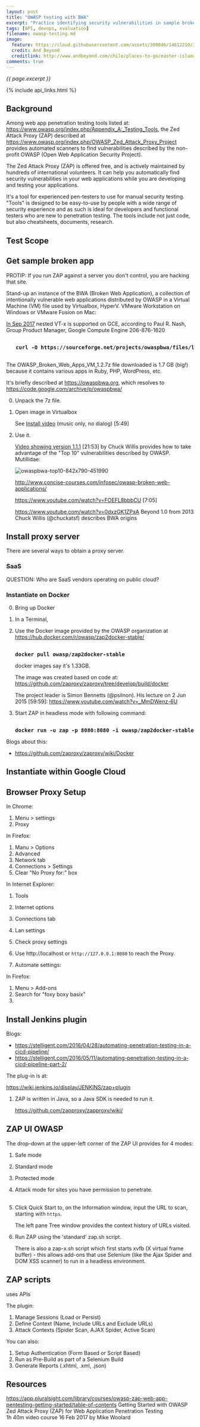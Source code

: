 ```yaml
---
layout: post
title: "OWASP testing with BWA"
excerpt: "Practice identifying security vulnerabilities in sample broken web apps"
tags: [API, devops, evaluation]
filename: owasp-testing.md
image:
  feature: https://cloud.githubusercontent.com/assets/300046/14612210/373cb4e2-0553-11e6-8a1a-4b5e1dabe181.jpg
  credit: And Beyond
  creditlink: http://www.andbeyond.com/chile/places-to-go/easter-island.htm
comments: true
---
```

<i>{{ page.excerpt }}</i>

{% include api_links.html %}


## Background

Among web app penetration testing tools listed at:
https://www.owasp.org/index.php/Appendix_A:_Testing_Tools,
the Zed Attack Proxy (ZAP) described at https://www.owasp.org/index.php/OWASP_Zed_Attack_Proxy_Project
provides automated scanners to find vulnerabilities described by the non-profit 
OWASP (Open Web Application Security Project).

The Zed Attack Proxy (ZAP) is offered free, and is actively maintained by hundreds of international volunteers. It can help you automatically find security vulnerabilities in your web applications while you are developing and testing your applications. 

It's a tool for experienced pen-testers to use for manual security testing.
"Tools" is designed to be easy-to-use by people with a wide range of security experience and as such is ideal for developers and functional testers who are new to penetration testing. The tools include not just code, but also cheatsheets, documents, research.

## Test Scope

## Get sample broken app

PROTIP: If you run ZAP against a server you don't control, you are hacking that site.

Stand-up an instance of the BWA (Broken Web Application),
a collection of intentionally vulnerable web applications
distributed by OWASP in a Virtual Machine (VM) file used by Virtualbox, HyperV.
VMware Workstation on Windows or VMware Fusion on Mac:

<a target="_blank" href="https://groups.google.com/forum/#!topic/gce-discussion/SKdU6JMHbE8">
In Sep 2017</a> nested VT-x is supported on GCE, according to Paul R. Nash, Group Product Manager, Google Compute Engine 206-876-1620

   <pre><strong>
   curl -O https://sourceforge.net/projects/owaspbwa/files/latest/download
   </strong></pre>

   The OWASP_Broken_Web_Apps_VM_1.2.7z file downloaded is 1.7 GB (big!)
   because it contains various apps in Ruby, PHP, WordPress, etc.

   It's briefly described at
   https://owaspbwa.org, which resolves to
   https://code.google.com/archive/p/owaspbwa/

0. Unpack the 7z file.
0. Open image in Virtualbox

   See 
   <a target="_blank" href="https://www.youtube.com/watch?v=O2JtPddnbuQ">
   Install video</a> (music only, no dialog)
   [5:49]

0. Use it.

   <a target="_blank" href="https://www.youtube.com/watch?v=cwjcfAgKqcg">
   Video showing version 1.1.1</a> 
   [21:53]
   by Chuck Willis 
   provides how to take advantage of the "Top 10" vulnerabilities described by OWASP.
   Mutillidae:

   ![owaspbwa-top10-842x790-451990](https://user-images.githubusercontent.com/300046/32273940-cc6541e6-bec1-11e7-9dc0-75af0c82efba.png)

   http://www.concise-courses.com/infosec/owasp-broken-web-applications/

   https://www.youtube.com/watch?v=FOEFL8bbbCU
   [7:05]

   https://www.youtube.com/watch?v=0dxzGK1ZPxA
   Beyond 1.0 from 2013 
   Chuck Willis (@chuckatsf) describes BWA origins


## Install proxy server

There are several ways to obtain a proxy server.

### SaaS

QUESTION: Who are SaaS vendors operating on public cloud?

### Instantiate on Docker

0. Bring up Docker
0. In a Terminal, 
0. Use the Docker image provided by the OWASP organization at
   https://hub.docker.com/r/owasp/zap2docker-stable/

   <pre><strong>
   docker pull owasp/zap2docker-stable
   </strong></pre>

   docker images say it's 1.33GB.

   The image was created based on code at:
   https://github.com/zaproxy/zaproxy/tree/develop/build/docker

   The project leader is Simon Bennetts (@psilnon).
   His lecture on 2 Jun 2015 [59:59]:
   https://www.youtube.com/watch?v=_MmDWenz-6U

0. Start ZAP in headless mode with following command:

   <pre><strong>
   docker run -u zap -p 8080:8080 -i owasp/zap2docker-stable zap.sh -daemon -host 0.0.0.0 -port 8080
   </strong></pre>

Blogs about this:

   * https://github.com/zaproxy/zaproxy/wiki/Docker


## Instantiate within Google Cloud

## Browser Proxy Setup

In Chrome:

   1. Menu > settings
   2. Proxy

In Firefox:

   1. Manu > Options
   2. Advanced
   3. Network tab
   4. Connections > Settings
   5. Clear "No Proxy for:" box

In Internet Explorer:

   1. Tools 
   2. Internet options
   3. Connections tab
   4. Lan settings
   5. Check proxy settings

0. Use http://localhost or `http://127.0.0.1:8080` to reach the Proxy.

0. Automate settings:

In Firefox:

   1. Menu > Add-ons
   2. Search for "foxy boxy basix"
   3. 



## Install Jenkins plugin

Blogs:

   * https://stelligent.com/2016/04/28/automating-penetration-testing-in-a-cicd-pipeline/
   * https://stelligent.com/2016/05/11/automating-penetration-testing-in-a-cicd-pipeline-part-2/

The plug-in is at:

   https://wiki.jenkins.io/display/JENKINS/zap+plugin

1. ZAP is written in Java, so a Java SDK is needed to run it.

   https://github.com/zapproxy/zapproxy/wiki/

## ZAP UI OWASP

The drop-down at the upper-left corner of the ZAP UI provides for 4 modes:

   1. Safe mode
   2. Standard mode
   3. Protected mode
   4. Attack mode for sites you have permission to penetrate.
   <br /><br />

0. Click Quick Start to, on the Information window, input the URL to scan, starting with `https`.
   
   The left pane Tree window provides the context history of URLs visited.

0. Run ZAP using the 'standard' zap.sh script.

   There is also a zap-x.sh script which first starts xvfb (X virtual frame buffer) - this allows add-ons that use Selenium (like the Ajax Spider and DOM XSS scanner) to run in a headless environment.


## ZAP scripts

uses APIs


The plugin:

1. Manage Sessions (Load or Persist)
2. Define Context (Name, Include URLs and Exclude URLs)
3. Attack Contexts (Spider Scan, AJAX Spider, Active Scan)

You can also:

1. Setup Authentication (Form Based or Script Based)
2. Run as Pre-Build as part of a Selenium Build
3. Generate Reports (.xhtml, .xml, .json)

## Resources

https://app.pluralsight.com/library/courses/owasp-zap-web-app-pentesting-getting-started/table-of-contents
Getting Started with OWASP Zed Attack Proxy (ZAP) for Web Application Penetration Testing</a>	
1h 40m video course 16 Feb 2017 by Mike Woolard